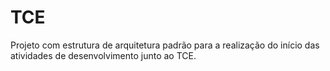 # TCE

Projeto com estrutura de arquitetura padrão para a realização do início das atividades
de desenvolvimento junto ao TCE.
